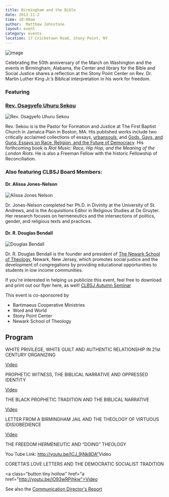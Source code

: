 ```yaml
---
title: Birmingham and the Bible
date: 2013-11-2
time: 10:00am
author:  Matthew Johnstone
layout: event
category: events
location: 17 Cricketown Road, Stony Point, NY
---
```


![image](https://lh4.googleusercontent.com/pDDHgL6Tl00P9nM-nb2DHlrwC5Jh1s7ps2EVJ__vd6WBJJR31Am8vwPFFaU4sYpnjzh6Fq9ahWNiO_PLgwJYq0GfsDrh7TnjWMAaJJxongDjC7oNE0s6ZwYr)

Celebrating the 50th anniversary of the March on Washington and the events in Birmingham, Alabama, the Center and library for the Bible and Social Justice shares a reflection at the Stony Point Center on Rev. Dr. Martin Luther King Jr.’s Biblical interpretation in his work for freedom.

### Featuring

### [Rev. Osagyefo Uhuru Sekou](http://www.facebook.com/osagyefo.sekou)

![Rev. Osagyefo Uhuru Sekou](https://lh4.googleusercontent.com/bp5rHZHJ4XDwQy62FgU_DPPy2YC30Ka7vct2YT0YexkSC_DOt9xM_yC_szKJNG-mCTOYLYkPuOkZDC8OSVtkAVmbMTea5tU-SreXV11cpAiYt3RI6RCAmJXg")

  Rev. Sekou is is the Pastor for Formation and Justice at The First Baptist Church in Jamaica Plain in Boston, MA. His published works include two critically acclaimed collections of essays, [urbansouls](http://www.amazon.com/Urbansouls-Osagyefo-Uhuru-Sekou/dp/B0006RN2IO/ref=sr_1_1?ie=UTF8&qid=1380550765&sr=8-1&keywords=urbansouls), and [Gods, Gays, and Guns: Essays on Race, Religion, and the Future of Democracy](http://www.amazon.com/Gods-Gays-Guns-Religion-Democracy/dp/0615583709/). His forthcoming book is _Riot Music: Race, Hip Hop, and the Meaning of the London Riots_. He is also a Freeman Fellow with the historic Fellowship of Reconciliation.

### Also featuring CLBSJ Board Members:

#### Dr. Alissa Jones-Nelson

![Alissa Jones Nelson](https://lh5.googleusercontent.com/GohPOczXmdzWDQeXKCDjm3YidjsCFLxHXUU5jXnaTrOihuubJ1d6Wol9N5q3x-zWE2kLUiqZYbSmNyhxmgXHP4dQvoRu_8shWuwitiu4ePFmingb2tu5sN6c)

Dr. Jones-Nelson completed her Ph.D. in Divinity at the University of St. Andrews, and is the Acquisitions Editor in Religious Studies at De Gruyter. Her research focuses on hermeneutics and the intersections of politics, gender, and religious texts and practices.

#### Dr. R. Douglas Bendall

![Douglas Bendall](https://lh4.googleusercontent.com/n4nDauF1lYteai_UaBjO_EG7CSTw535o35B5cGMaF0UUrnkcDlEYFVlZEXPMfzQNvMk6orYBsMQYgYHf7jSxUC4ieASXa3rmCMf-xy4xVZdstgsBFt0kqrI-Zw)

Dr. R. Douglas Bendall is the founder and president of <a href="http://www.newarkschooloftheology.org/">The Newark School of Theology</a>, Newark, New Jersey, which promotes social justice and the development of congregations by providing educational opportunities to students in low income communities.

If you're interested in helping us publicize this event, feel free to download and print out our flyer here, as well! [CLBSJ Autumn Seminar](/assets/flyer-CLBSJ-Autumn-Seminar-Update.pdf)

This event is co-sponsored by

*   Bartimaeus Cooperative Ministries
*   Word and World
*   Stony Point Center
*   Newark School of Theology

## Program

WHITE PRIVILEGE, WHITE GUILT AND AUTHENTIC RELATIONSHIP IN 21st CENTURY ORGANIZING

<a class="button tiny hollow" href="http://youtu.be/_NhGCRVzb2s">Video</a>

PROPHETIC WITNESS, THE BIBLICAL NARRATIVE AND OPPRESSED IDENTITY

<a class="button tiny hollow" href="http://youtu.be/o3IFhpEOV2g">Video</a>

THE BLACK PROPHETIC TRADITION AND THE BIBLICAL NARRATIVE

<a class="button tiny hollow" href="http://youtu.be/0VRqLeEBFAY">Video</a>

LETTER FROM A BIRMINGHAM JAIL AND THE THEOLOGY OF VIRTUOUS (DIS)OBEDIENCE

<a class="button tiny hollow" href="http://youtu.be/x3EuIEl9HCo">Video</a>

THE FREEDOM HERMENEUTIC AND “DOING” THEOLOGY

You Tube Link: <http://youtu.be/ICJ_9jNk8DA">Video</a>

CORETTA’S LOVE LETTERS AND THE DEMOCRATIC SOCIALIST TRADITION

<a class="button tiny hollow" href="a href="http://youtu.be/lO93wRPjhkw">Video</a>

See also the [Communication Director's Report](/news/2013/11/06/birmingham-and-the-bible-at-the-stony-point-center-communications-directors-report)
